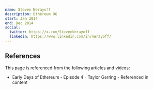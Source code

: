 ```yaml
---
name: Steven Nerayoff
description: Ethereum OG
start: Jan 2014
end: Dec 2014
social:
  twitter: https://x.com/StevenNerayoff
  linkedin: https://www.linkedin.com/in/nerayoff/
---
```


## References

This page is referenced from the following articles and videos:

- Early Days of Ethereum - Episode 4 - Taylor Gerring - Referenced in content
